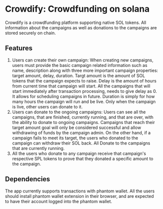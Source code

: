 # Crowdify: Crowdfunding on solana

Crowdify is a crowdfunding platform supporting native SOL tokens. All information about the campaigns as well as donations to the campaigns are stored securely on chain.

## Features

1. Users can create their own campaign: When creating new campaigns, users must provide the basic campaign related information such as name, description along with three more important campaign properties: target amount, delay, duration. Targt amount is the amount of SOL tokens that the campaign expects to raise. Delay is the amount of hours from current time that campaign will start. All the campaigns that will start immediately after transaction processing, needs to give delay as 0. It allows for scheduling campaigns in future. Duration is simply for how many hours the campaign will run and be live. Only when the campaign is live, other users can donate to it.
2. Users can donate to the ongoing campaigns: Users can see all the campaigns, that are finished, currently running, and that are over, with the ability to donate to ongoing campaigns. Campaigns that reach their target amount goal will only be considered successful and allow withdrawing of funds by the campaign admin. On the other hand, if a campaign fails to meet its target, the users who donated to the campaign can withdraw their SOL back. All
Donate to the campaigns that are currently running.
3. All the users who donate to any campaign receive that campaign's respective SPL tokens to prove that they donated a specific amount to the campaign.

## Dependencies

The app currently supports transactions with phantom wallet. All the users should install phantom wallet extension in their browser, and are expected to have their account logged into the phantom wallet.